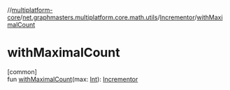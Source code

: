 //[multiplatform-core](../../../index.md)/[net.graphmasters.multiplatform.core.math.utils](../index.md)/[Incrementor](index.md)/[withMaximalCount](with-maximal-count.md)

# withMaximalCount

[common]\
fun [withMaximalCount](with-maximal-count.md)(max: [Int](https://kotlinlang.org/api/latest/jvm/stdlib/kotlin/-int/index.html)): [Incrementor](index.md)
